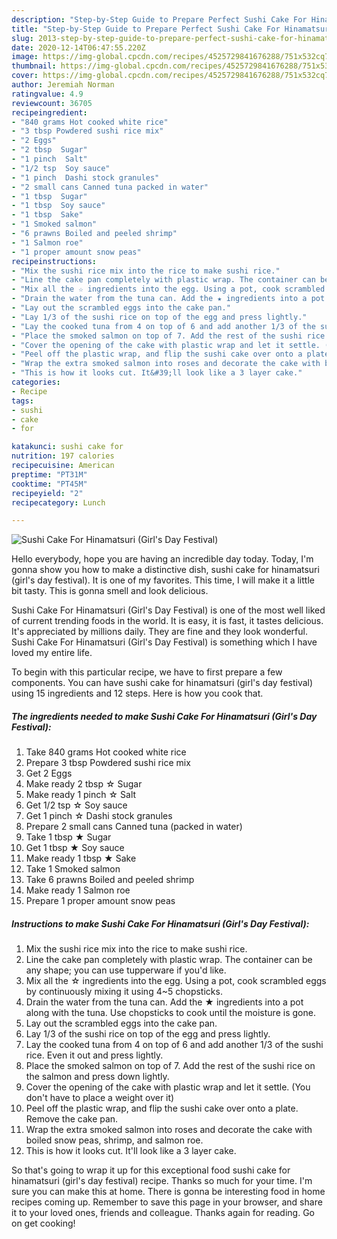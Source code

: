 ```yaml
---
description: "Step-by-Step Guide to Prepare Perfect Sushi Cake For Hinamatsuri (Girl&amp;#39;s Day Festival)"
title: "Step-by-Step Guide to Prepare Perfect Sushi Cake For Hinamatsuri (Girl&amp;#39;s Day Festival)"
slug: 2013-step-by-step-guide-to-prepare-perfect-sushi-cake-for-hinamatsuri-girl-and-39-s-day-festival
date: 2020-12-14T06:47:55.220Z
image: https://img-global.cpcdn.com/recipes/4525729841676288/751x532cq70/sushi-cake-for-hinamatsuri-girls-day-festival-recipe-main-photo.jpg
thumbnail: https://img-global.cpcdn.com/recipes/4525729841676288/751x532cq70/sushi-cake-for-hinamatsuri-girls-day-festival-recipe-main-photo.jpg
cover: https://img-global.cpcdn.com/recipes/4525729841676288/751x532cq70/sushi-cake-for-hinamatsuri-girls-day-festival-recipe-main-photo.jpg
author: Jeremiah Norman
ratingvalue: 4.9
reviewcount: 36705
recipeingredient:
- "840 grams Hot cooked white rice"
- "3 tbsp Powdered sushi rice mix"
- "2 Eggs"
- "2 tbsp  Sugar"
- "1 pinch  Salt"
- "1/2 tsp  Soy sauce"
- "1 pinch  Dashi stock granules"
- "2 small cans Canned tuna packed in water"
- "1 tbsp  Sugar"
- "1 tbsp  Soy sauce"
- "1 tbsp  Sake"
- "1 Smoked salmon"
- "6 prawns Boiled and peeled shrimp"
- "1 Salmon roe"
- "1 proper amount snow peas"
recipeinstructions:
- "Mix the sushi rice mix into the rice to make sushi rice."
- "Line the cake pan completely with plastic wrap. The container can be any shape; you can use tupperware if you&#39;d like."
- "Mix all the ☆ ingredients into the egg. Using a pot, cook scrambled eggs by continuously mixing it using 4~5 chopsticks."
- "Drain the water from the tuna can. Add the ★ ingredients into a pot along with the tuna. Use chopsticks to cook until the moisture is gone."
- "Lay out the scrambled eggs into the cake pan."
- "Lay 1/3 of the sushi rice on top of the egg and press lightly."
- "Lay the cooked tuna from 4 on top of 6 and add another 1/3 of the sushi rice. Even it out and press lightly."
- "Place the smoked salmon on top of 7. Add the rest of the sushi rice on the salmon and press down lightly."
- "Cover the opening of the cake with plastic wrap and let it settle. (You don&#39;t have to place a weight over it)"
- "Peel off the plastic wrap, and flip the sushi cake over onto a plate. Remove the cake pan."
- "Wrap the extra smoked salmon into roses and decorate the cake with boiled snow peas, shrimp, and salmon roe."
- "This is how it looks cut. It&#39;ll look like a 3 layer cake."
categories:
- Recipe
tags:
- sushi
- cake
- for

katakunci: sushi cake for 
nutrition: 197 calories
recipecuisine: American
preptime: "PT31M"
cooktime: "PT45M"
recipeyield: "2"
recipecategory: Lunch

---
```



![Sushi Cake For Hinamatsuri (Girl&#39;s Day Festival)](https://img-global.cpcdn.com/recipes/4525729841676288/751x532cq70/sushi-cake-for-hinamatsuri-girls-day-festival-recipe-main-photo.jpg)

Hello everybody, hope you are having an incredible day today. Today, I'm gonna show you how to make a distinctive dish, sushi cake for hinamatsuri (girl&#39;s day festival). It is one of my favorites. This time, I will make it a little bit tasty. This is gonna smell and look delicious.

Sushi Cake For Hinamatsuri (Girl&#39;s Day Festival) is one of the most well liked of current trending foods in the world. It is easy, it is fast, it tastes delicious. It's appreciated by millions daily. They are fine and they look wonderful. Sushi Cake For Hinamatsuri (Girl&#39;s Day Festival) is something which I have loved my entire life.




To begin with this particular recipe, we have to first prepare a few components. You can have sushi cake for hinamatsuri (girl&#39;s day festival) using 15 ingredients and 12 steps. Here is how you cook that.

<!--inarticleads1-->

##### The ingredients needed to make Sushi Cake For Hinamatsuri (Girl&#39;s Day Festival):

1. Take 840 grams Hot cooked white rice
1. Prepare 3 tbsp Powdered sushi rice mix
1. Get 2 Eggs
1. Make ready 2 tbsp ☆ Sugar
1. Make ready 1 pinch ☆ Salt
1. Get 1/2 tsp ☆ Soy sauce
1. Get 1 pinch ☆ Dashi stock granules
1. Prepare 2 small cans Canned tuna (packed in water)
1. Take 1 tbsp ★ Sugar
1. Get 1 tbsp ★ Soy sauce
1. Make ready 1 tbsp ★ Sake
1. Take 1 Smoked salmon
1. Take 6 prawns Boiled and peeled shrimp
1. Make ready 1 Salmon roe
1. Prepare 1 proper amount snow peas




<!--inarticleads2-->

##### Instructions to make Sushi Cake For Hinamatsuri (Girl&#39;s Day Festival):

1. Mix the sushi rice mix into the rice to make sushi rice.
1. Line the cake pan completely with plastic wrap. The container can be any shape; you can use tupperware if you&#39;d like.
1. Mix all the ☆ ingredients into the egg. Using a pot, cook scrambled eggs by continuously mixing it using 4~5 chopsticks.
1. Drain the water from the tuna can. Add the ★ ingredients into a pot along with the tuna. Use chopsticks to cook until the moisture is gone.
1. Lay out the scrambled eggs into the cake pan.
1. Lay 1/3 of the sushi rice on top of the egg and press lightly.
1. Lay the cooked tuna from 4 on top of 6 and add another 1/3 of the sushi rice. Even it out and press lightly.
1. Place the smoked salmon on top of 7. Add the rest of the sushi rice on the salmon and press down lightly.
1. Cover the opening of the cake with plastic wrap and let it settle. (You don&#39;t have to place a weight over it)
1. Peel off the plastic wrap, and flip the sushi cake over onto a plate. Remove the cake pan.
1. Wrap the extra smoked salmon into roses and decorate the cake with boiled snow peas, shrimp, and salmon roe.
1. This is how it looks cut. It&#39;ll look like a 3 layer cake.




So that's going to wrap it up for this exceptional food sushi cake for hinamatsuri (girl&#39;s day festival) recipe. Thanks so much for your time. I'm sure you can make this at home. There is gonna be interesting food in home recipes coming up. Remember to save this page in your browser, and share it to your loved ones, friends and colleague. Thanks again for reading. Go on get cooking!
